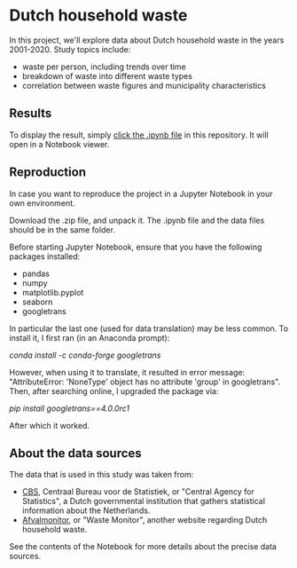 # Dutch household waste

In this project, we'll explore data about Dutch household waste in the years 2001-2020. Study topics include:
* waste per person, including trends over time
* breakdown of waste into different waste types
* correlation between waste figures and municipality characteristics

## Results

To display the result, simply [click the .ipynb file](https://github.com/jasperquak/dutch_household_waste/blob/main/DutchHouseholdWaste.ipynb) in this repository. It will open in a Notebook viewer.

## Reproduction

In case you want to reproduce the project in a Jupyter Notebook in your own environment.

Download the .zip file, and unpack it. The .ipynb file and the data files should be in the same folder.

Before starting Jupyter Notebook, ensure that you have the following packages installed:
* pandas
* numpy
* matplotlib.pyplot
* seaborn
* googletrans

In particular the last one (used for data translation) may be less common. To install it, I first ran (in an Anaconda prompt):

*conda install -c conda-forge googletrans*

However, when using it to translate, it resulted in error message: "AttributeError: 'NoneType' object has no attribute 'group' in googletrans". Then, after searching online, I upgraded the package via:

*pip install googletrans==4.0.0rc1*

After which it worked.

## About the data sources

The data that is used in this study was taken from:
* [CBS](https://www.cbs.nl/), Centraal Bureau voor de Statistiek, or "Central Agency for Statistics", a Dutch governmental institution that gathers statistical information about the Netherlands.
* [Afvalmonitor](https://afvalmonitor.databank.nl/), or "Waste Monitor", another website regarding Dutch household waste.

See the contents of the Notebook for more details about the precise data sources.


